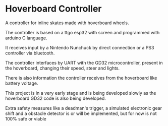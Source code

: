# Hoverboard Controller

A controller for inline skates made with hoverboard wheels.

The controller is based on a ttgo esp32 with screen and programmed with arduino C language.

It receives input by a Nintendo Nunchuck by direct connection or a PS3 controller via bluetooth.

The controller interfaces by UART with the GD32 microcontroller, present in the hoverboard, changing their speed, steer and lights.

There is also information the controller receives from the hoverboard like battery voltage.

This project is in a very early stage and is being developed slowly as the hoverboard GD32 code is also being developed.

Extra safety measures like a deadman's trigger, a simulated electronic gear shift and a obstacle detector is or will be implemented, but for now is not 100% safe or viable
